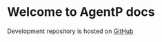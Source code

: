 # Welcome to AgentP docs

Development repository is hosted on [GitHub](https://github.com/AlexSnet/AgentP)

